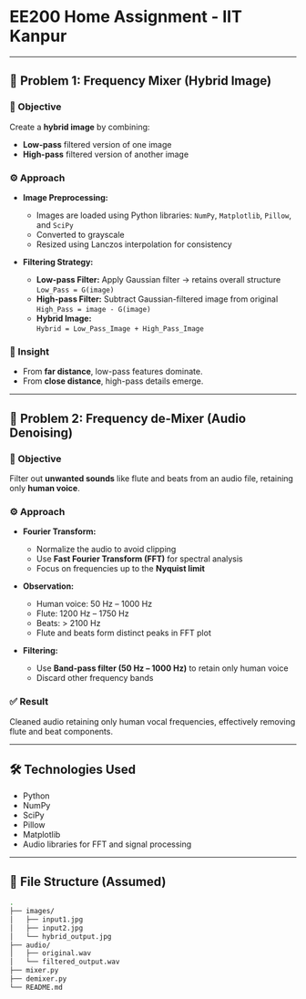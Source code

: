 # EE200 Home Assignment - IIT Kanpur

---

## 📌 Problem 1: Frequency Mixer (Hybrid Image)

### 🎯 Objective
Create a **hybrid image** by combining:
- **Low-pass** filtered version of one image
- **High-pass** filtered version of another image

### ⚙️ Approach

- **Image Preprocessing:**
  - Images are loaded using Python libraries: `NumPy`, `Matplotlib`, `Pillow`, and `SciPy`
  - Converted to grayscale
  - Resized using Lanczos interpolation for consistency

- **Filtering Strategy:**
  - **Low-pass Filter:** Apply Gaussian filter → retains overall structure  
    `Low_Pass = G(image)`
  - **High-pass Filter:** Subtract Gaussian-filtered image from original  
    `High_Pass = image - G(image)`
  - **Hybrid Image:**  
    `Hybrid = Low_Pass_Image + High_Pass_Image`

### 🧠 Insight
- From **far distance**, low-pass features dominate.
- From **close distance**, high-pass details emerge.

---

## 📌 Problem 2: Frequency de-Mixer (Audio Denoising)

### 🎯 Objective
Filter out **unwanted sounds** like flute and beats from an audio file, retaining only **human voice**.

### ⚙️ Approach

- **Fourier Transform:**
  - Normalize the audio to avoid clipping
  - Use **Fast Fourier Transform (FFT)** for spectral analysis
  - Focus on frequencies up to the **Nyquist limit**

- **Observation:**
  - Human voice: 50 Hz – 1000 Hz  
  - Flute: 1200 Hz – 1750 Hz  
  - Beats: > 2100 Hz  
  - Flute and beats form distinct peaks in FFT plot

- **Filtering:**
  - Use **Band-pass filter (50 Hz – 1000 Hz)** to retain only human voice
  - Discard other frequency bands

### ✅ Result
Cleaned audio retaining only human vocal frequencies, effectively removing flute and beat components.

---

## 🛠️ Technologies Used
- Python
- NumPy
- SciPy
- Pillow
- Matplotlib
- Audio libraries for FFT and signal processing

---

## 📁 File Structure (Assumed)
```bash
.
├── images/
│   ├── input1.jpg
│   ├── input2.jpg
│   └── hybrid_output.jpg
├── audio/
│   ├── original.wav
│   └── filtered_output.wav
├── mixer.py
├── demixer.py
└── README.md
